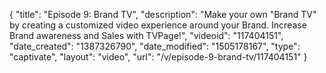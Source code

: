 {
    "title": "Episode 9: Brand TV",
    "description": "Make your own \"Brand TV\" by creating a customized video experience around your Brand. Increase Brand awareness and Sales with TVPage!",
    "videoid": "117404151",
    "date_created": "1387326790",
    "date_modified": "1505178167",
    "type": "captivate",
    "layout": "video",
    "url": "\/v\/episode-9-brand-tv\/117404151"
}